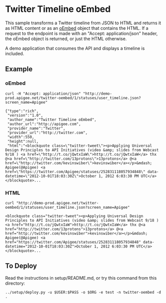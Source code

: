 # Twitter Timeline oEmbed

This sample transforms a Twitter timeline from JSON to HTML and returns it as
HTML content or as an [oEmbed](http://oembed.com) object that contains the HTML.
If a request to the endpoint is made with an "Accept: application/json" header,
the oEmbed object is returned, or just the HTML otherwise.

A demo application that consumes the API and displays a timeline is included.

## Example

### oEmbed

    curl -H "Accept: application/json" "http://demo-prod.apigee.net/twitter-oembed/1/statuses/user_timeline.json?screen_name=Apigee"

    {"type":"rich",
     "version":"1.0",
     "author_name":"Twitter Timeline oEmbed",
     "author_url":"http://apigee.com",
     "provider_name":"Twitter",
     "provider_url":"http://twitter.com",
     "width":550,
     "height":null,
     "html":"<blockquote class=\"twitter-tweet\"><p>Applying Universal Design Principles to API Initiatives (video &amp; slides from Webcast 9/18 ) <a href=\"http://t.co/jQwtxIaW\">http://t.co/jQwtxIaW</a> thx @<a href=\"http://twitter.com/13protons\">13protons</a> @<a href=\"http://twitter.com/kevinswiber\">kevinswiber</a></p>&mdash; Apigee(@Apigee) <a href=\"https://twitter.com/Apigee/statuses/252831118057934848\" data-datetime=\"2012-10-01T18:03:30Z\">October 1, 2012 6:03:30 PM UTC</a></blockquote>...

### HTML

    curl "http://demo-prod.apigee.net/twitter-oembed/1/statuses/user_timeline.json?screen_name=Apigee"

    <blockquote class="twitter-tweet"><p>Applying Universal Design Principles to API Initiatives (video &amp; slides from Webcast 9/18 ) <a href="http://t.co/jQwtxIaW">http://t.co/jQwtxIaW</a> thx @<a href="http://twitter.com/13protons">13protons</a> @<a href="http://twitter.com/kevinswiber">kevinswiber</a></p>&mdash; Apigee(@Apigee) <a href="https://twitter.com/Apigee/statuses/252831118057934848" data-datetime="2012-10-01T18:03:30Z">October 1, 2012 6:03:30 PM UTC</a></blockquote>...

## To Deploy

Read the instructions in setup/README.md, or try this command from this directory:

    ../setup/deploy.py -u $USER:$PASS -o $ORG -e test -n twitter-oembed -d .

